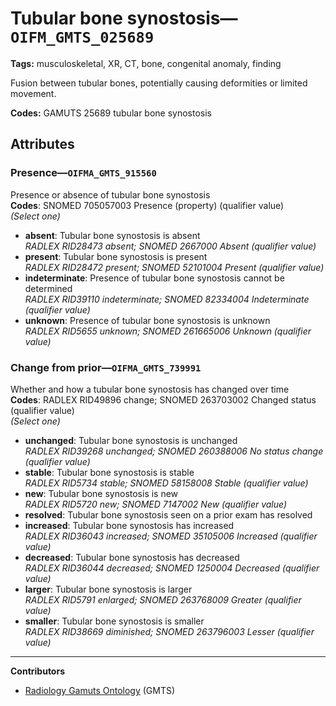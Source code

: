 # Tubular bone synostosis—`OIFM_GMTS_025689`

**Tags:** musculoskeletal, XR, CT, bone, congenital anomaly, finding

Fusion between tubular bones, potentially causing deformities or limited movement.

**Codes:** GAMUTS 25689 tubular bone synostosis

## Attributes

### Presence—`OIFMA_GMTS_915560`

Presence or absence of tubular bone synostosis  
**Codes**: SNOMED 705057003 Presence (property) (qualifier value)  
*(Select one)*

- **absent**: Tubular bone synostosis is absent  
_RADLEX RID28473 absent; SNOMED 2667000 Absent (qualifier value)_
- **present**: Tubular bone synostosis is present  
_RADLEX RID28472 present; SNOMED 52101004 Present (qualifier value)_
- **indeterminate**: Presence of tubular bone synostosis cannot be determined  
_RADLEX RID39110 indeterminate; SNOMED 82334004 Indeterminate (qualifier value)_
- **unknown**: Presence of tubular bone synostosis is unknown  
_RADLEX RID5655 unknown; SNOMED 261665006 Unknown (qualifier value)_

### Change from prior—`OIFMA_GMTS_739991`

Whether and how a tubular bone synostosis has changed over time  
**Codes**: RADLEX RID49896 change; SNOMED 263703002 Changed status (qualifier value)  
*(Select one)*

- **unchanged**: Tubular bone synostosis is unchanged  
_RADLEX RID39268 unchanged; SNOMED 260388006 No status change (qualifier value)_
- **stable**: Tubular bone synostosis is stable  
_RADLEX RID5734 stable; SNOMED 58158008 Stable (qualifier value)_
- **new**: Tubular bone synostosis is new  
_RADLEX RID5720 new; SNOMED 7147002 New (qualifier value)_
- **resolved**: Tubular bone synostosis seen on a prior exam has resolved  
- **increased**: Tubular bone synostosis has increased  
_RADLEX RID36043 increased; SNOMED 35105006 Increased (qualifier value)_
- **decreased**: Tubular bone synostosis has decreased  
_RADLEX RID36044 decreased; SNOMED 1250004 Decreased (qualifier value)_
- **larger**: Tubular bone synostosis is larger  
_RADLEX RID5791 enlarged; SNOMED 263768009 Greater (qualifier value)_
- **smaller**: Tubular bone synostosis is smaller  
_RADLEX RID38669 diminished; SNOMED 263796003 Lesser (qualifier value)_

---

**Contributors**

- [Radiology Gamuts Ontology](https://gamuts.net/) (GMTS)